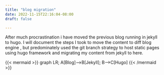 ```yaml
---
title: "blog migration"
date: 2022-11-15T22:16:04-08:00
draft: false

---
```


After much procrastination i have moved the previous blog running in jekyll to hugo.
I will document the steps I took to move the content to diff blog engine , but predominately used the git branch strategy to host static pages using hugo framework and migrating my content from jekyll to here.

{{< mermaid >}}
graph LR;
A[Blog]-->B[Jekyll];
B-->C[Hugo]
{{< /mermaid >}}
